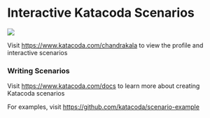 # Interactive Katacoda Scenarios

[![](http://shields.katacoda.com/katacoda/chandrakala/count.svg)](https://www.katacoda.com/chandrakala "Get your profile on Katacoda.com")

Visit https://www.katacoda.com/chandrakala to view the profile and interactive scenarios

### Writing Scenarios
Visit https://www.katacoda.com/docs to learn more about creating Katacoda scenarios

For examples, visit https://github.com/katacoda/scenario-example
